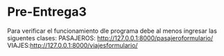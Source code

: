 # Pre-Entrega3

Para verificar el funcionamiento dle programa debe al menos ingresar las siguentes clases: PASAJEROS: http://127.0.0.1:8000/pasajeroformulario/ VIAJES:http://127.0.0.1:8000/viajesformulario/
